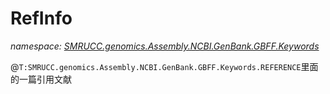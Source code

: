 ﻿# RefInfo
_namespace: [SMRUCC.genomics.Assembly.NCBI.GenBank.GBFF.Keywords](./index.md)_

@``T:SMRUCC.genomics.Assembly.NCBI.GenBank.GBFF.Keywords.REFERENCE``里面的一篇引用文献




